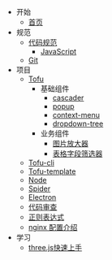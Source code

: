 - 开始
    - [首页](/)
- 规范
    - [代码规范](/standard/index.md)
        - [JavaScript](/standard/js.md)
    - [Git](/standard/git.md)
- 项目
    - [Tofu](/tofu/tofu.md)
		- 基础组件
			- [cascader](/components/cascader.md)
            - [popup](/components/popup.md)
            - [context-menu](/components/context-menu.md)
            - [dropdown-tree](/components/dropdown-tree.md)
        - 业务组件
            - [图片放大器](/components/previewer.md)
            - [表格字段筛选器](/components/field_filter.md)
    - [Tofu-cli](/tofu/tofu-cli.md)
    - [Tofu-template](/tofu/tofu-template.md)
    - [Node](/node/index.md)
    - [Spider](/spider/index.md)
    - [Electron](/electron/index.md)
    - [代码审查](/codeReview/index.md)
    - [正则表达式](/regularExpression/index.md)
    - [nginx 配置介绍](/nginx/index.md)
- 学习
    - [three.js快速上手](/three/index.md)